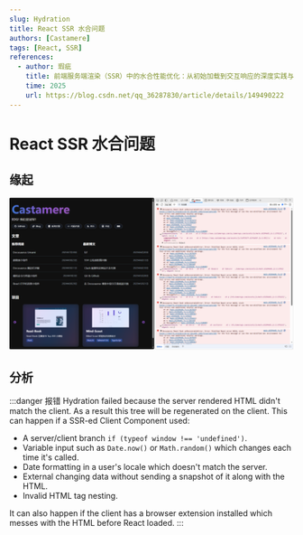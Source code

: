 ```yaml
---
slug: Hydration
title: React SSR 水合问题
authors: [Castamere]
tags: [React, SSR]
references:
  - author: 瑕疵​
    title: 前端服务端渲染（SSR）中的水合性能优化：从初始加载到交互响应的深度实践与常见问题解决方案
    time: 2025
    url: https://blog.csdn.net/qq_36287830/article/details/149490222
---
```


# React SSR 水合问题

<!--truncate-->

## 缘起

![error](./image/error.png)

## 分析

:::danger 报错
Hydration failed because the server rendered HTML didn't match the client. As a result this tree will be regenerated on the client. This can happen if a SSR-ed Client Component used:

- A server/client branch `if (typeof window !== 'undefined')`.
- Variable input such as `Date.now()` or `Math.random()` which changes each time it's called.
- Date formatting in a user's locale which doesn't match the server.
- External changing data without sending a snapshot of it along with the HTML.
- Invalid HTML tag nesting.

It can also happen if the client has a browser extension installed which messes with the HTML before React loaded.
:::